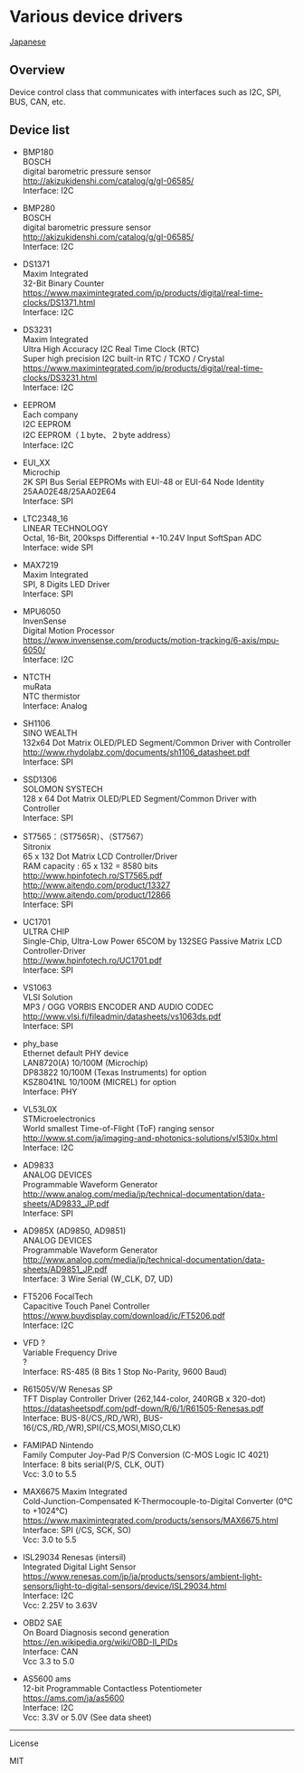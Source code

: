 Various device drivers
=========

[Japanese](READMEja.md)

## Overview
Device control class that communicates with interfaces such as I2C, SPI, BUS, CAN, etc.
   
## Device list
 - BMP180   
BOSCH   
digital barometric pressure sensor   
<http://akizukidenshi.com/catalog/g/gI-06585/>   
Interface: I2C   
   
 - BMP280   
BOSCH   
digital barometric pressure sensor   
<http://akizukidenshi.com/catalog/g/gI-06585/>   
Interface: I2C   
   
 - DS1371   
Maxim Integrated   
32-Bit Binary Counter    
<https://www.maximintegrated.com/jp/products/digital/real-time-clocks/DS1371.html>   
Interface: I2C   
   
 - DS3231   
Maxim Integrated   
Ultra High Accuracy I2C Real Time Clock (RTC)    
Super high precision I2C built-in RTC / TCXO / Crystal    
<https://www.maximintegrated.com/jp/products/digital/real-time-clocks/DS3231.html>   
Interface: I2C   
   
 - EEPROM   
Each company   
I2C EEPROM   
I2C EEPROM（１byte、２byte address）   
Interface: I2C   
   
 - EUI_XX   
Microchip   
2K SPI Bus Serial EEPROMs with EUI-48 or EUI-64 Node Identity   
25AA02E48/25AA02E64   
Interface: SPI   
   
 - LTC2348_16   
LINEAR TECHNOLOGY   
Octal, 16-Bit, 200ksps Differential +-10.24V Input SoftSpan ADC   
Interface: wide SPI   
   
 - MAX7219   
Maxim Integrated   
SPI, 8 Digits LED Driver   
Interface: SPI   
   
 - MPU6050   
InvenSense   
Digital Motion Processor   
<https://www.invensense.com/products/motion-tracking/6-axis/mpu-6050/>   
Interface: I2C   
   
 - NTCTH   
muRata   
NTC thermistor   
Interface: Analog   
   
 - SH1106   
SINO WEALTH   
132x64 Dot Matrix OLED/PLED Segment/Common Driver with Controller   
<http://www.rhydolabz.com/documents/sh1106_datasheet.pdf>   
Interface: SPI   
   
 - SSD1306   
SOLOMON SYSTECH   
128 x 64 Dot Matrix OLED/PLED Segment/Common Driver with Controller   
Interface: SPI   
   
 - ST7565：（ST7565R）、（ST7567）   
Sitronix   
65 x 132 Dot Matrix LCD Controller/Driver   
RAM capacity : 65 x 132 = 8580 bits   
<http://www.hpinfotech.ro/ST7565.pdf>   
<http://www.aitendo.com/product/13327>   
<http://www.aitendo.com/product/12866>   
Interface: SPI   
   
 - UC1701   
ULTRA CHIP   
Single-Chip, Ultra-Low Power 65COM by 132SEG Passive Matrix LCD Controller-Driver   
<http://www.hpinfotech.ro/UC1701.pdf>   
Interface: SPI   
   
 - VS1063   
VLSI Solution   
MP3 / OGG VORBIS ENCODER AND AUDIO CODEC   
<http://www.vlsi.fi/fileadmin/datasheets/vs1063ds.pdf>   
Interface: SPI   
   
 - phy_base   
Ethernet default PHY device   
LAN8720(A) 10/100M (Microchip)   
DP83822 10/100M (Texas Instruments) for option   
KSZ8041NL 10/100M (MICREL) for option   
Interface: PHY   
   
 - VL53L0X   
STMicroelectronics   
World smallest Time-of-Flight (ToF) ranging sensor   
<http://www.st.com/ja/imaging-and-photonics-solutions/vl53l0x.html>   
Interface: I2C   
   
 - AD9833   
ANALOG DEVICES   
Programmable Waveform Generator   
<http://www.analog.com/media/jp/technical-documentation/data-sheets/AD9833_JP.pdf>   
Interface: SPI   

 - AD985X (AD9850, AD9851)   
ANALOG DEVICES   
Programmable Waveform Generator   
<http://www.analog.com/media/jp/technical-documentation/data-sheets/AD9851_JP.pdf>   
Interface: 3 Wire Serial (W_CLK, D7, UD)   
   
 - FT5206
FocalTech   
Capacitive Touch Panel Controller   
<https://www.buydisplay.com/download/ic/FT5206.pdf>   
Interface: I2C   
   
 - VFD
?   
Variable Frequency Drive   
?   
Interface: RS-485 (8 Bits 1 Stop No-Parity, 9600 Baud)   
   
 - R61505V/W
Renesas SP   
TFT Display Controller Driver (262,144-color, 240RGB x 320-dot)   
<https://datasheetspdf.com/pdf-down/R/6/1/R61505-Renesas.pdf>   
Interface: BUS-8(/CS,/RD,/WR), BUS-16(/CS,/RD,/WR),SPI(/CS,MOSI,MISO,CLK)   

 - FAMIPAD
Nintendo   
Family Computer Joy-Pad P/S Conversion (C-MOS Logic IC 4021)   
Interface: 8 bits serial(P/S, CLK, OUT)   
Vcc: 3.0 to 5.5   
   
 - MAX6675
Maxim Integrated   
Cold-Junction-Compensated K-Thermocouple-to-Digital Converter (0°C to +1024°C)
https://www.maximintegrated.com/products/sensors/MAX6675.html   
Interface: SPI (/CS, SCK, SO)   
Vcc: 3.0 to 5.5
   
 - ISL29034
Renesas (intersil)   
Integrated Digital Light Sensor   
https://www.renesas.com/jp/ja/products/sensors/ambient-light-sensors/light-to-digital-sensors/device/ISL29034.html   
Interface: I2C   
Vcc: 2.25V to 3.63V   
   
- OBD2
SAE   
On Board Diagnosis second generation   
https://en.wikipedia.org/wiki/OBD-II_PIDs   
Interface: CAN   
Vcc 3.3 to 5.0   

- AS5600
ams   
12-bit Programmable Contactless Potentiometer   
https://ams.com/ja/as5600   
Interface: I2C   
Vcc: 3.3V or 5.0V (See data sheet)   
   
---

License

MIT
